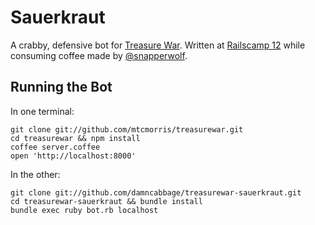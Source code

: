 # Sauerkraut

A crabby, defensive bot for [Treasure War](http://github.com/mtcmorris/treasurewar). Written at [Railscamp 12](http://railscamps.com/) while consuming coffee made by [@snapperwolf](https://twitter.com/snapperwolf).

## Running the Bot

In one terminal:

```
git clone git://github.com/mtcmorris/treasurewar.git
cd treasurewar && npm install
coffee server.coffee
open 'http://localhost:8000'
```

In the other:

```
git clone git://github.com/damncabbage/treasurewar-sauerkraut.git
cd treasurewar-sauerkraut && bundle install
bundle exec ruby bot.rb localhost
```
